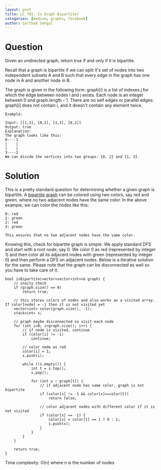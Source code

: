 ```yaml
---
layout: post
title: LC 785. Is Graph Bipartite?
categories: [medium, graphs, facebook]
author: Sarthak Sehgal
---
```

# Question
Given an undirected graph, return true if and only if it is bipartite.

Recall that a graph is bipartite if we can split it's set of nodes into two independent subsets A and B such that every edge in the graph has one node in A and another node in B.

The graph is given in the following form: graph[i] is a list of indexes j for which the edge between nodes i and j exists.  Each node is an integer between 0 and graph.length - 1.  There are no self edges or parallel edges: graph[i] does not contain i, and it doesn't contain any element twice.

```
Example:

Input: [[1,3], [0,2], [1,3], [0,2]]
Output: true
Explanation:
The graph looks like this:
0----1
|    |
|    |
3----2
We can divide the vertices into two groups: {0, 2} and {1, 3}.
```

# Solution
This is a pretty standard question for determining whether a given graph is bipartite. A [bipartite graph](https://en.wikipedia.org/wiki/Bipartite_graph) can be colored using two colors, say red and green, where no two adjacent nodes have the same color. In the above example, we can color the nodes like this:
```
0: red
1: green
2: red
3: green

This ensures that no two adjacent nodes have the same color.
```
Knowing this, check for bipartite graph is simple. We apply standard DFS and start with a root node, say 0. We color 0 as red (represented by integer 1) and then color all its adjacent nodes with green (represented by integer 0) and then perform a DFS on adjacent nodes. Below is a iterative solution for the same. Please note that the graph can be disconnected as well so you have to take care of it.
```
bool isBipartite(vector<vector<int>>& graph) {
    // snaity check
    if (graph.size() == 0)
        return true;

    // this stores colors of nodes and also works as a visited array. If color[node] = -1 then it is not visited yet
    vector<int> color(graph.size(), -1);
    stack<int> s;

    // graph maybe disconnected so visit each node
    for (int i=0; i<graph.size(); i++) {
        // if node is visited, continue
        if (color[i] != -1)
            continue;

        // color node as red
        color[i] = 1;
        s.push(i);

        while (!s.empty()) {
            int t = s.top();
            s.pop();

            for (int x : graph[t]) {
                // if adjacent node has same color, graph is not bipartite
                if (color[x] != -1 && color[x]==color[t])
                    return false;

                // color adjacent nodes with different color if it is not visited
                if (color[x] == -1) {
                    color[x] = color[t] == 1 ? 0 : 1;
                    s.push(x);
                }
            }
        }
    }

    return true;
}
```
Time complexity: O(n) where n is the number of nodes